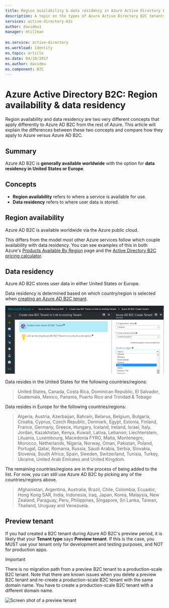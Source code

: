 ```yaml
---
title: Region availability & data residency in Azure Active Directory B2C | Microsoft Docs
description: A topic on the types of Azure Active Directory B2C tenants.
services: active-directory-b2c
author: davidmu1
manager: mtillman

ms.service: active-directory
ms.workload: identity
ms.topic: article
ms.date: 04/10/2017
ms.author: davidmu
ms.component: B2C
---
```


# Azure Active Directory B2C: Region availability & data residency
Region availability and data residency are two very different concepts that apply differently to Azure AD B2C from the rest of Azure. This article will explain the differences between these two concepts and compare how they apply to Azure versus Azure AD B2C.

## Summary
Azure AD B2C is **generally available worldwide** with the option for **data residency in United States or Europe**.

## Concepts
* **Region availability** refers to where a service is available for use.
* **Data residency** refers to where user data is stored.

## Region availability
Azure AD B2C is available worldwide via the Azure public cloud. 

This differs from the model most other Azure services follow which couple availability with data residency. You can see examples of this in both Azure's [Products Available By Region](https://azure.microsoft.com/regions/services/) page and the [Active Directory B2C pricing calculator](https://azure.microsoft.com/pricing/details/active-directory-b2c/).

## Data residency
Azure AD B2C stores user data in either United States or Europe.

Data residency is determined based on which country/region is selected when [creating an Azure AD B2C tenant](active-directory-b2c-get-started.md).

![Screen shot of a preview tenant](./media/active-directory-b2c-reference-tenant-type/data-residency-b2c-tenant.png)

Data resides in the United States for the following countries/regions:

> United States, Canada, Costa Rica, Dominican Republic, El Salvador, Guatemala, Mexico, Panama, Puerto Rico and Trinidad & Tobago

Data resides in Europe for the following countries/regions:

> Algeria, Austria, Azerbaijan, Bahrain, Belarus, Belgium, Bulgaria, Croatia, Cyprus, Czech Republic, Denmark, Egypt, Estonia, Finland, France, Germany, Greece, Hungary, Iceland, Ireland, Israel, Italy, Jordan, Kazakhstan, Kenya, Kuwait, Lativa, Lebanon, Liechtenstein, Lituania, Luxembourg, Macedonia FYRO, Malta, Montenegro, Morocco, Netherlands, Nigeria, Norway, Oman, Pakistan, Poland, Portugal, Qatar, Romania, Russia, Saudi Arabia, Serbia, Slovakia, Slovenia, South Africa, Spain, Sweden, Switzerland, Tunisia, Turkey, Ukraine, United Arab Emirates and United Kingdom.

The remaining countries/regions are in the process of being added to the list.  For now, you can still use Azure AD B2C by picking any of the countries/regions above.

> Afghanistan, Argentina, Australia, Brazil, Chile, Colombia, Ecuador, Hong Kong SAR, India, Indonesia, Iraq, Japan, Korea, Malaysia, New Zealand, Paraguay, Peru, Philippines, Singapore, Sri Lanka, Taiwan, Thailand, Uruguay and Venezuela.

## Preview tenant
If you had created a B2C tenant during Azure AD B2C's preview period, it is likely that your **Tenant type** says **Preview tenant**. If this is the case, you MUST use your tenant only for development and testing purposes, and NOT for production apps.

> [!IMPORTANT]
> There is no migration path from a preview B2C tenant to a production-scale B2C tenant. Note that there are known issues when you delete a preview B2C tenant and re-create a production-scale B2C tenant with the same domain name. You have to create a production-scale B2C tenant with a different domain name.


![Screen shot of a preview tenant](./media/active-directory-b2c-reference-tenant-type/preview-b2c-tenant.png)
